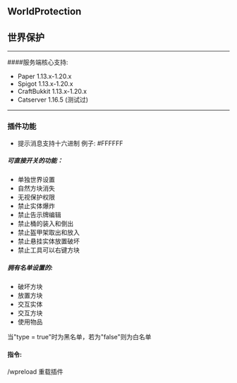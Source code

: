 ## WorldProtection
## 世界保护
---
####服务端核心支持:
* Paper 1.13.x-1.20.x
* Spigot 1.13.x-1.20.x
* CraftBukkit 1.13.x-1.20.x
* Catserver 1.16.5 (测试过)
---
### 插件功能
* 提示消息支持十六进制 例子: #FFFFFF

##### 可直接开关的功能：
* 单独世界设置
* 自然方块消失
* 无视保护权限
* 禁止实体爆炸
* 禁止告示牌编辑
* 禁止桶的装入和倒出
* 禁止盔甲架取出和放入
* 禁止悬挂实体放置破坏
* 禁止工具可以右键方块
##### 拥有名单设置的:
* 破坏方块
* 放置方块
* 交互实体
* 交互方块
* 使用物品

当"type = true"时为黑名单，若为"false"则为白名单

#### 指令:
/wpreload 重载插件